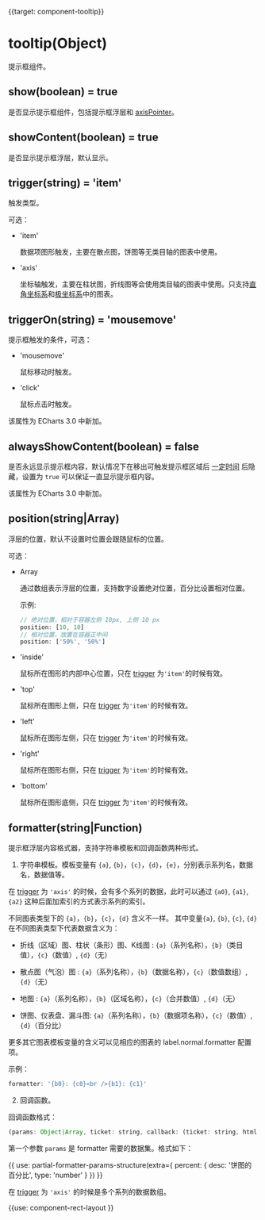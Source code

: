 
{{target: component-tooltip}}

# tooltip(Object)

提示框组件。

## show(boolean) = true

是否显示提示框组件，包括提示框浮层和 [axisPointer](~tooltip.axisPointer)。

## showContent(boolean) = true

是否显示提示框浮层，默认显示。

## trigger(string) = 'item'

触发类型。

可选：
+ 'item'

    数据项图形触发，主要在散点图，饼图等无类目轴的图表中使用。

+ 'axis'

    坐标轴触发，主要在柱状图，折线图等会使用类目轴的图表中使用。只支持[直角坐标系](~grid)和[极坐标系](~polar)中的图表。

## triggerOn(string) = 'mousemove'

提示框触发的条件，可选：

+ 'mousemove'

    鼠标移动时触发。

+ 'click'

    鼠标点击时触发。

该属性为 ECharts 3.0 中新加。

## alwaysShowContent(boolean) = false

是否永远显示提示框内容，默认情况下在移出可触发提示框区域后 [一定时间](~tooltip.hideDelay) 后隐藏，设置为 `true` 可以保证一直显示提示框内容。

该属性为 ECharts 3.0 中新加。

## position(string|Array)

浮层的位置，默认不设置时位置会跟随鼠标的位置。

可选：

+ Array

    通过数组表示浮层的位置，支持数字设置绝对位置，百分比设置相对位置。

    示例:

    ```js
    // 绝对位置，相对于容器左侧 10px, 上侧 10 px
    position: [10, 10]
    // 相对位置，放置在容器正中间
    position: ['50%', '50%']
    ```

+ 'inside'

    鼠标所在图形的内部中心位置，只在 [trigger](~tooltip.trigger) 为`'item'`的时候有效。

+ 'top'

    鼠标所在图形上侧，只在 [trigger](~tooltip.trigger) 为`'item'`的时候有效。

+ 'left'

    鼠标所在图形左侧，只在 [trigger](~tooltip.trigger) 为`'item'`的时候有效。

+ 'right'

    鼠标所在图形右侧，只在 [trigger](~tooltip.trigger) 为`'item'`的时候有效。

+ 'bottom'

    鼠标所在图形底侧，只在 [trigger](~tooltip.trigger) 为`'item'`的时候有效。

## formatter(string|Function)

提示框浮层内容格式器，支持字符串模板和回调函数两种形式。

1. 字符串模板。模板变量有 `{a}`, `{b}`，`{c}`，`{d}`，`{e}`，分别表示系列名，数据名，数据值等。

在 [trigger](~tooltip.trigger) 为 `'axis'` 的时候，会有多个系列的数据，此时可以通过 `{a0}`, `{a1}`, `{a2}` 这种后面加索引的方式表示系列的索引。

不同图表类型下的 `{a}`，`{b}`，`{c}`，`{d}` 含义不一样。
其中变量`{a}`, `{b}`, `{c}`, `{d}`在不同图表类型下代表数据含义为：

+ 折线（区域）图、柱状（条形）图、K线图 : `{a}`（系列名称），`{b}`（类目值），`{c}`（数值）, `{d}`（无）

+ 散点图（气泡）图 : `{a}`（系列名称），`{b}`（数据名称），`{c}`（数值数组）, `{d}`（无）

+ 地图 : `{a}`（系列名称），`{b}`（区域名称），`{c}`（合并数值）, `{d}`（无）

+ 饼图、仪表盘、漏斗图: `{a}`（系列名称），`{b}`（数据项名称），`{c}`（数值）, `{d}`（百分比）

更多其它图表模板变量的含义可以见相应的图表的 label.normal.formatter 配置项。

示例：
```js
formatter: '{b0}: {c0}<br />{b1}: {c1}'
```

2. 回调函数。

回调函数格式：

```js
(params: Object|Array, ticket: string, callback: (ticket: string, html: string)) => string
```

第一个参数 `params` 是 formatter 需要的数据集。格式如下：

{{ use: partial-formatter-params-structure(extra={
    percent: {
        desc: '饼图的百分比',
        type: 'number'
    }
}) }}

在 [trigger](~tooltip.trigger) 为 `'axis'` 的时候是多个系列的数据数组。

{{use: component-rect-layout }}
